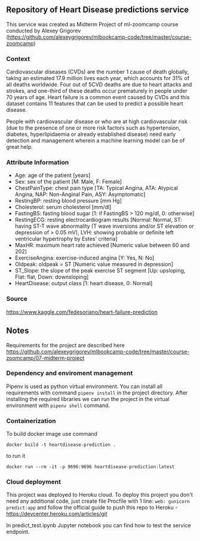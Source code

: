 ## Repository of Heart Disease predictions service

This service was created as Midterm Project of ml-zoomcamp course conducted by Alexey Grigorev (https://github.com/alexeygrigorev/mlbookcamp-code/tree/master/course-zoomcamp)

### Context

Cardiovascular diseases (CVDs) are the number 1 cause of death globally, taking an estimated 17.9 million lives each year, which accounts for 31% of all deaths worldwide. Four out of 5CVD deaths are due to heart attacks and strokes, and one-third of these deaths occur prematurely in people under 70 years of age. Heart failure is a common event caused by CVDs and this dataset contains 11 features that can be used to predict a possible heart disease.

People with cardiovascular disease or who are at high cardiovascular risk (due to the presence of one or more risk factors such as hypertension, diabetes, hyperlipidaemia or already established disease) need early detection and management wherein a machine learning model can be of great help.

### Attribute Information

* Age: age of the patient [years]
* Sex: sex of the patient [M: Male, F: Female]
* ChestPainType: chest pain type [TA: Typical Angina, ATA: Atypical Angina, NAP: Non-Anginal Pain, ASY: Asymptomatic]
* RestingBP: resting blood pressure [mm Hg]
* Cholesterol: serum cholesterol [mm/dl]
* FastingBS: fasting blood sugar [1: if FastingBS > 120 mg/dl, 0: otherwise]
* RestingECG: resting electrocardiogram results [Normal: Normal, ST: having ST-T wave abnormality (T wave inversions and/or ST elevation or depression of > 0.05 mV), LVH: showing probable or definite left ventricular hypertrophy by Estes' criteria]
* MaxHR: maximum heart rate achieved [Numeric value between 60 and 202]
* ExerciseAngina: exercise-induced angina [Y: Yes, N: No]
* Oldpeak: oldpeak = ST [Numeric value measured in depression]
* ST_Slope: the slope of the peak exercise ST segment [Up: upsloping, Flat: flat, Down: downsloping]
* HeartDisease: output class [1: heart disease, 0: Normal]

### Source
https://www.kaggle.com/fedesoriano/heart-failure-prediction


## Notes
Requirements for the project are described here https://github.com/alexeygrigorev/mlbookcamp-code/tree/master/course-zoomcamp/07-midterm-project

### Dependency and enviroment management
Pipenv is used as python virtual environment.
You can install all requirements with command ```pipenv install``` in the project directory.
After installing the required libraries we can run the project in the virtual environment with ```pipenv shell``` command.

### Containerization
To build docker image use command
```
docker build -t heartdisease-prediction .
```
to run it
```
docker run --rm -it -p 9696:9696 heartdisease-prediction:latest
```


### Cloud deployment

This project was deployed to Heroku cloud.
To deploy this project you don't need any additional code, just create file Procfile with 1 line: ```web: gunicorn predict:app``` and follow the official guide to push this repo to Heroku - https://devcenter.heroku.com/articles/git

In predict_test.ipynb Jupyter notebook you can find how to test the service endpoint.
